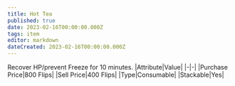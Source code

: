 ```yaml
---
title: Hot Tea
published: true
date: 2023-02-16T00:00:00.000Z
tags: item
editor: markdown
dateCreated: 2023-02-16T00:00:00.000Z
---
```


Recover HP/prevent Freeze for 10 minutes.
|Attribute|Value|
|-|-|
|Purchase Price|800 Flips|
|Sell Price|400 Flips|
|Type|Consumable|
|Stackable|Yes|

